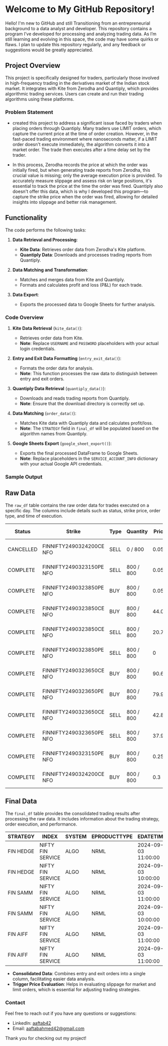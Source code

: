 # Welcome to My GitHub Repository!

Hello! I'm new to GitHub and still Transitioning from an entrepreneurial background to a data analyst and developer. This repository contains a program I’ve developed for processing and analyzing trading data. As I’m still learning and evolving in this space, the code may have some quirks or flaws. I plan to update this repository regularly, and any feedback or suggestions would be greatly appreciated.

## Project Overview

This project is specifically designed for traders, particularly those involved in high-frequency trading in the derivatives market of the Indian stock market. It integrates with Kite from Zerodha and Quantiply, which provides algorithmic trading services. Users can create and run their trading algorithms using these platforms.

### Problem Statement

- created this project to address a significant issue faced by traders when placing orders through Quantiply. Many traders use LIMIT orders, which capture the current price at the time of order creation. However, in the fast-paced trading environment where nanoseconds matter, if a LIMIT order doesn't execute immediately, the algorithm converts it into a market order. The trade then executes after a time delay set by the trader.

- In this process, Zerodha records the price at which the order was initially fired, but when generating trade reports from Zerodha, this crucial value is missing; only the average execution price is provided. To accurately measure slippage and assess risk on large positions, it's essential to track the price at the time the order was fired. Quantiply also doesn't offer this data, which is why I developed this program—to capture the strike price when the order was fired, allowing for detailed insights into slippage and better risk management.


## Functionality

The code performs the following tasks:

1. **Data Retrieval and Processing**:
   - **Kite Data**: Retrieves order data from Zerodha's Kite platform.
   - **Quantiply Data**: Downloads and processes trading reports from Quantiply.

2. **Data Matching and Transformation**:
   - Matches and merges data from Kite and Quantiply.
   - Formats and calculates profit and loss (P&L) for each trade.

3. **Data Export**:
   - Exports the processed data to Google Sheets for further analysis.

### Code Overview

1. **Kite Data Retrieval** (`kite_data()`):
   - Retrieves order data from Kite. 
   - **Note**: Replace `USERNAME` and `PASSWORD` placeholders with your actual login credentials.

2. **Entry and Exit Data Formatting** (`entry_exit_data()`):
   - Formats the order data for analysis.
   - **Note**: This function processes the raw data to distinguish between entry and exit orders.

3. **Quantiply Data Retrieval** (`quantiply_data()`):
   - Downloads and reads trading reports from Quantiply.
   - **Note**: Ensure that the download directory is correctly set up.

4. **Data Matching** (`order_data()`):
   - Matches Kite data with Quantiply data and calculates profit/loss.
   - **Note**: The `STRATEGY` field in `final_df` will be populated based on the algorithm names from Quantiply.

5. **Google Sheets Export** (`google_sheet_export()`):
   - Exports the final processed DataFrame to Google Sheets.
   - **Note**: Replace placeholders in the `SERVICE_ACCOUNT_INFO` dictionary with your actual Google API credentials.

### Sample Output

## Raw Data

The `raw_df` table contains the raw order data for trades executed on a specific day. The columns include details such as status, strike price, order type, and time of execution.

| Status    | Strike                     | Type | Quantity   | Price | Avg. Price | Trigger Price | Order Type | Product | Order ID         | Exchange Order ID | Time                 |
|-----------|----------------------------|------|------------|-------|------------|---------------|------------|---------|------------------|--------------------|----------------------|
| CANCELLED | FINNIFTY2490324200CE NFO  | SELL | 0 / 800    | 0.05  | 0          | 0             | LIMIT      | NRML    | 240903802031529 | 1000000271624992   | 2024-09-03 15:00:00 |
| COMPLETE  | FINNIFTY2490323150PE NFO   | SELL | 800 / 800  | 0.05  | 0.05       | 0             | LIMIT      | NRML    | 240903802031532 | 2100000252486831   | 2024-09-03 15:00:00 |
| COMPLETE  | FINNIFTY2490323850PE NFO   | BUY  | 800 / 800  | 0.05  | 0.05       | 0             | LIMIT      | NRML    | 240903801826423 | 2000000235138067   | 2024-09-03 15:00:00 |
| COMPLETE  | FINNIFTY2490323850CE NFO   | BUY  | 800 / 800  | 44.05 | 42.1609375 | 42.8          | LIMIT      | NRML    | 240903801827474 | 1000000250563101   | 2024-09-03 15:00:00 |
| COMPLETE  | FINNIFTY2490323850CE NFO   | SELL | 800 / 800  | 20.75 | 21.4       | 21.4          | LIMIT      | NRML    | 240903801825566 | 1000000250244627   | 2024-09-03 10:00:00 |
| COMPLETE  | FINNIFTY2490323850PE NFO   | SELL | 800 / 800  | 0     | 8.3515625  | 0             | MARKET     | NRML    | 240903801825586 | 2000000235080861   | 2024-09-03 10:00:00 |
| COMPLETE  | FINNIFTY2490323650CE NFO   | BUY  | 800 / 800  | 90.6  | 89.4       | 88            | LIMIT      | NRML    | 240903801310157 | 1000000144370086   | 2024-09-03 10:00:00 |
| COMPLETE  | FINNIFTY2490323650PE NFO   | BUY  | 800 / 800  | 79.9  | 78.95      | 77.6          | LIMIT      | NRML    | 240903801310156 | 2000000140821932   | 2024-09-03 10:00:00 |
| COMPLETE  | FINNIFTY2490323650CE NFO   | SELL | 800 / 800  | 42.8  | 44.003125  | 0             | LIMIT      | NRML    | 240903801309894 | 1000000144345348   | 2024-09-03 10:00:00 |
| COMPLETE  | FINNIFTY2490323650PE NFO   | SELL | 800 / 800  | 37.9  | 38.8       | 0             | LIMIT      | NRML    | 240903801309893 | 2000000140800367   | 2024-09-03 10:00:00 |
| COMPLETE  | FINNIFTY2490323150PE NFO   | BUY  | 800 / 800  | 0.25  | 0.2        | 0             | LIMIT      | NRML    | 240903801303980 | 2100000140402853   | 2024-09-03 10:00:00 |
| COMPLETE  | FINNIFTY2490324200CE NFO   | BUY  | 800 / 800  | 0.3   | 0.3        | 0             | LIMIT      | NRML    | 240903801303979 | 1000000143519809   | 2024-09-03 12:00:00 |


## Final Data

The `final_df` table provides the consolidated trading results after processing the raw data. It includes information about the trading strategy, order execution, and performance.

| STRATEGY  | INDEX             | SYSTEM | EPRODUCTTYPE | EDATETIME           | ESTRIKE | EOPTION | ETYPE | EPRICE | ETRIGGER | EAVERAGE  | EORDERTYPE | ESTATUS    | EQTY | EXDATETIME          | EXSTRIKE | EXOPTION | EXTYPE | EXPRICE | EXTRIGGER | EXAVERAGE  | EXORDERTYPE | EXSTATUS   | EXQTY | PL       | CREATED_AT                       | SYMBOL               |
|-----------|-------------------|--------|--------------|---------------------|---------|---------|-------|--------|----------|-----------|------------|------------|------|---------------------|----------|----------|-------|---------|-----------|------------|-------------|------------|------|----------|----------------------------------|----------------------|
| FIN HEDGE | NIFTY FIN SERVICE | ALGO   | NRML         | 2024-09-03 11:00:00 | 23150   | PE      | BUY   | 0.25   | 0.0      | 0.200000  | LIMIT      | COMPLETE   | 800  | 2024-09-03 15:00:00 | 23150    | PE       | SELL  | 0.05    | 0.0       | 0.050000   | LIMIT       | COMPLETE   | 800  | -120.00  | 2024-09-03 20:02:51.865627       | FINNIFTY2490323150PE  |
| FIN HEDGE | NIFTY FIN SERVICE | ALGO   | NRML         | 2024-09-03 10:00:00 | 24200   | CE      | BUY   | 0.30   | 0.0      | 0.300000  | LIMIT      | COMPLETE   | 800  | 2024-09-03 15:32:44 | 24200    | CE       | SELL  | 0.05    | 0.0       | 0.000000   | LIMIT       | CANCELLED  | 800  | -240.00  | 2024-09-03 20:02:51.865627       | FINNIFTY2490324200CE  |
| FIN SAMM  | NIFTY FIN SERVICE | ALGO   | NRML         | 2024-09-03 11:00:00 | 23650   | CE      | SELL  | 42.80  | 0.0      | 44.003125 | LIMIT      | COMPLETE   | 800  | 2024-09-03 14:00:00 | 23650    | CE       | BUY   | 90.60   | 88.0      | 89.400000  | LIMIT       | COMPLETE   | 800  | -36317.50| 2024-09-03 20:02:51.865627       | FINNIFTY2490323650CE  |
| FIN SAMM  | NIFTY FIN SERVICE | ALGO   | NRML         | 2024-09-03 10:00:00 | 23650   | PE      | SELL  | 37.90  | 0.0      | 38.800000 | LIMIT      | COMPLETE   | 800  | 2024-09-03 12:00:00 | 23650    | PE       | BUY   | 79.90   | 77.6      | 78.950000  | LIMIT       | COMPLETE   | 800  | -32120.00| 2024-09-03 20:02:51.865627       | FINNIFTY2490323650PE  |
| FIN AIFF  | NIFTY FIN SERVICE | ALGO   | NRML         | 2024-09-03 11:00:00 | 23850   | PE      | SELL  | 0.00   | 8.351562 | 0.000000  | MARKET     | COMPLETE   | 800  | 2024-09-03 11:00:00 | 23850    | PE       | BUY   | 0.05    | 0.0       | 0.050000   | LIMIT       | COMPLETE   | 800  | 6649.50  | 2024-09-03 20:02:51.865627       | FINNIFTY2490323850PE  |
| FIN AIFF  | NIFTY FIN SERVICE | ALGO   | NRML         | 2024-09-03 11:00:00 | 23850   | CE      | SELL  | 21.40  | 0.0      | 21.400000 | LIMIT      | COMPLETE   | 800  | 2024-09-03 12:00:00 | 23850    | CE       | BUY   | 44.05   | 42.8      | 42.160938  | LIMIT       | COMPLETE   | 800  | -16643.50| 2024-09-03 20:02:51.865627       | FINNIFTY2490323850CE  


- **Consolidated Data**: Combines entry and exit orders into a single column, facilitating easier data analysis.
- **Trigger Price Evaluation**: Helps in evaluating slippage for market and limit orders, which is essential for adjusting trading strategies.

### Contact

Feel free to reach out if you have any questions or suggestions:

- LinkedIn: [aaftab42](https://www.linkedin.com/in/aaftab42)
- Email: [aaftabahmed42@gmail.com](mailto:aaftabahmed42@gmail.com)

Thank you for checking out my project!

